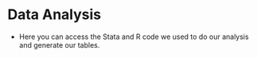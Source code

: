 # Data Analysis
- Here you can access the Stata and R code we used to do our analysis and generate our tables.
